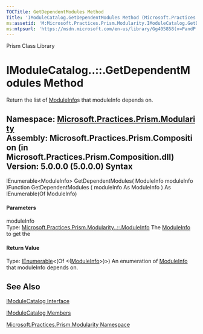 ```yaml
---
TOCTitle: GetDependentModules Method
Title: 'IModuleCatalog.GetDependentModules Method (Microsoft.Practices.Prism.Modularity)'
ms:assetid: 'M:Microsoft.Practices.Prism.Modularity.IModuleCatalog.GetDependentModules(Microsoft.Practices.Prism.Modularity.ModuleInfo)'
ms:mtpsurl: 'https://msdn.microsoft.com/en-us/library/Gg405858(v=PandP.50)'
---
```


Prism Class Library

IModuleCatalog..::.GetDependentModules Method
=============================================

Return the list of [ModuleInfo](https://msdn.microsoft.com/t:microsoft.practices.prism.modularity.moduleinfo)s that moduleInfo depends on.

**Namespace:** [Microsoft.Practices.Prism.Modularity](https://msdn.microsoft.com/n:microsoft.practices.prism.modularity)
**Assembly:** Microsoft.Practices.Prism.Composition (in Microsoft.Practices.Prism.Composition.dll) Version: 5.0.0.0 (5.0.0.0)
Syntax
------

<span id="syntaxToggle"></span>IEnumerable&lt;ModuleInfo&gt; GetDependentModules( ModuleInfo moduleInfo )Function GetDependentModules ( moduleInfo As ModuleInfo ) As IEnumerable(Of ModuleInfo)
#### Parameters

moduleInfo  
Type: [Microsoft.Practices.Prism.Modularity..::.ModuleInfo](https://msdn.microsoft.com/t:microsoft.practices.prism.modularity.moduleinfo)
The [ModuleInfo](https://msdn.microsoft.com/t:microsoft.practices.prism.modularity.moduleinfo) to get the

#### Return Value

Type: [IEnumerable](http://msdn2.microsoft.com/en-us/library/9eekhta0)&lt;(Of &lt;([ModuleInfo](https://msdn.microsoft.com/t:microsoft.practices.prism.modularity.moduleinfo)&gt;)&gt;)
An enumeration of [ModuleInfo](https://msdn.microsoft.com/t:microsoft.practices.prism.modularity.moduleinfo) that moduleInfo depends on.

See Also
--------

<span id="seeAlsoToggle"></span>
[IModuleCatalog Interface](https://msdn.microsoft.com/t:microsoft.practices.prism.modularity.imodulecatalog)

[IModuleCatalog Members](https://msdn.microsoft.com/allmembers.t:microsoft.practices.prism.modularity.imodulecatalog)

[Microsoft.Practices.Prism.Modularity Namespace](https://msdn.microsoft.com/n:microsoft.practices.prism.modularity)
